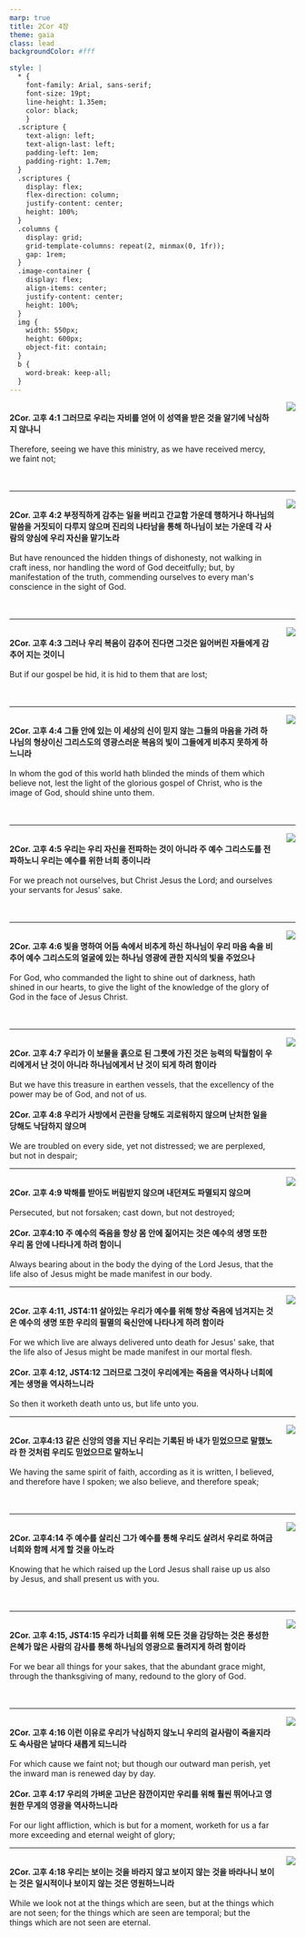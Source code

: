```yaml
---
marp: true
title: 2Cor 4장
theme: gaia
class: lead
backgroundColor: #fff

style: |
  * {
    font-family: Arial, sans-serif;
    font-size: 19pt;
    line-height: 1.35em;
    color: black;
    }
  .scripture {
    text-align: left;
    text-align-last: left;
    padding-left: 1em;
    padding-right: 1.7em;
  }
  .scriptures {
    display: flex;
    flex-direction: column;
    justify-content: center;
    height: 100%;
  }
  .columns {
    display: grid;
    grid-template-columns: repeat(2, minmax(0, 1fr));
    gap: 1rem;
  }
  .image-container {
    display: flex;
    align-items: center;
    justify-content: center;
    height: 100%;
  }
  img {
    width: 550px;
    height: 600px;
    object-fit: contain;
  }
  b {
    word-break: keep-all;
  }
---
```


<div class="columns">
  <div class="scriptures">
    <br>
    <div class="scripture">
      <b>2Cor. 고후 4:1 그러므로 우리는 자비를 얻어 이 성역을 받은 것을 알기에 낙심하지 않나니 
      </b>
    </div>
    <br>
    <div class="scripture">Therefore, seeing we have this ministry, as we have received mercy, we faint not; 
    </div>
    <br>
    <div class="scripture">
      <b>
      </b>
    </div>
    <br>
    <div class="scripture">
    </div>         
  </div>
  <div class="image-container">
    <img src='../../pictures/picture_134.jpg'>
  </div>
</div>

---

<div class="columns">
  <div class="scriptures">
    <br>
    <div class="scripture">
      <b>2Cor. 고후 4:2 부정직하게 감추는 일을 버리고 간교함 가운데 행하거나 하나님의 말씀을 거짓되이 다루지 않으며 진리의 나타남을 통해 하나님이 보는 가운데 각 사람의 양심에 우리 자신을 맡기노라 
      </b>
    </div>
    <br>
    <div class="scripture">But have renounced the hidden things of dishonesty, not walking in craft iness, nor handling the word of God deceitfully; but, by manifestation of the truth, commending ourselves to every man's conscience in the sight of God. 
    </div>
    <br>
    <div class="scripture">
      <b>
      </b>
    </div>
    <br>
    <div class="scripture">
    </div>         
  </div>
  <div class="image-container">
    <img src='../../pictures/picture_6.jpg'>
  </div>
</div>

---

<div class="columns">
  <div class="scriptures">
    <br>
    <div class="scripture">
      <b>2Cor. 고후 4:3 그러나 우리 복음이 감추어 진다면 그것은 잃어버린 자들에게 감추어 지는 것이니 
      </b>
    </div>
    <br>
    <div class="scripture">But if our gospel be hid, it is hid to them that are lost; 
    </div>
    <br>
    <div class="scripture">
      <b>
      </b>
    </div>
    <br>
    <div class="scripture">
    </div>         
  </div>
  <div class="image-container">
    <img src='../../pictures/picture_154.jpg'>
  </div>
</div>

---

<div class="columns">
  <div class="scriptures">
    <br>
    <div class="scripture">
      <b>2Cor. 고후 4:4 그들 안에 있는 이 세상의 신이 믿지 않는 그들의 마음을 가려 하나님의 형상이신 그리스도의 영광스러운 복음의 빛이 그들에게 비추지 못하게 하느니라 
      </b>
    </div>
    <br>
    <div class="scripture">In whom the god of this world hath blinded the minds of them which believe not, lest the light of the glorious gospel of Christ, who is the image of God, should shine unto them. 
    </div>
    <br>
    <div class="scripture">
      <b>
      </b>
    </div>
    <br>
    <div class="scripture">
    </div>         
  </div>
  <div class="image-container">
    <img src='../../pictures/picture_7.jpg'>
  </div>
</div>

---

<div class="columns">
  <div class="scriptures">
    <br>
    <div class="scripture">
      <b>2Cor. 고후 4:5 우리는 우리 자신을 전파하는 것이 아니라 주 예수 그리스도를 전파하노니 우리는 예수를 위한 너희 종이니라 
      </b>
    </div>
    <br>
    <div class="scripture">For we preach not ourselves, but Christ Jesus the Lord; and ourselves your servants for Jesus' sake. 
    </div>
    <br>
    <div class="scripture">
      <b>
      </b>
    </div>
    <br>
    <div class="scripture">
    </div>         
  </div>
  <div class="image-container">
    <img src='../../pictures/picture_52.jpg'>
  </div>
</div>

---

<div class="columns">
  <div class="scriptures">
    <br>
    <div class="scripture">
      <b>2Cor. 고후 4:6 빛을 명하여 어둠 속에서 비추게 하신 하나님이 우리 마음 속을 비추어 예수 그리스도의 얼굴에 있는 하나님 영광에 관한 지식의 빛을 주었으나 
      </b>
    </div>
    <br>
    <div class="scripture">For God, who commanded the light to shine out of darkness, hath shined in our hearts, to give the light of the knowledge of the glory of God in the face of Jesus Christ. 
    </div>
    <br>
    <div class="scripture">
      <b>
      </b>
    </div>
    <br>
    <div class="scripture">
    </div>         
  </div>
  <div class="image-container">
    <img src='../../pictures/picture_5.jpg'>
  </div>
</div>

---

<div class="columns">
  <div class="scriptures">
    <br>
    <div class="scripture">
      <b>2Cor. 고후 4:7 우리가 이 보물을 흙으로 된 그릇에 가진 것은 능력의 탁월함이 우리에게서 난 것이 아니라 하나님에게서 난 것이 되게 하려 함이라 
      </b>
    </div>
    <br>
    <div class="scripture">But we have this treasure in earthen vessels, that the excellency of the power may be of God, and not of us. 
    </div>
    <br>
    <div class="scripture">
      <b>2Cor. 고후 4:8 우리가 사방에서 곤란을 당해도 괴로워하지 않으며 난처한 일을 당해도 낙담하지 않으며 
      </b>
    </div>
    <br>
    <div class="scripture">We are troubled on every side, yet not distressed; we are perplexed, but not in despair; 
    </div>         
  </div>
  <div class="image-container">
    <img src='../../pictures/picture_78.jpg'>
  </div>
</div>

---

<div class="columns">
  <div class="scriptures">
    <br>
    <div class="scripture">
      <b>2Cor. 고후 4:9 박해를 받아도 버림받지 않으며 내던져도 파멸되지 않으며 
      </b>
    </div>
    <br>
    <div class="scripture">Persecuted, but not forsaken; cast down, but not destroyed; 
    </div>
    <br>
    <div class="scripture">
      <b>2Cor. 고후4:10 주 예수의 죽음을 항상 몸 안에 짊어지는 것은 예수의 생명 또한 우리 몸 안에 나타나게 하려 함이니 
      </b>
    </div>
    <br>
    <div class="scripture">Always bearing about in the body the dying of the Lord Jesus, that the life also of Jesus might be made manifest in our body. 
    </div>         
  </div>
  <div class="image-container">
    <img src='../../pictures/picture_112.jpg'>
  </div>
</div>

---

<div class="columns">
  <div class="scriptures">
    <br>
    <div class="scripture">
      <b>2Cor. 고후 4:11, JST4:11 살아있는 우리가 예수를 위해 항상 죽음에 넘겨지는 것은 예수의 생명 또한 우리의 필멸의 육신안에 나타나게 하려 함이라 
      </b>
    </div>
    <br>
    <div class="scripture">For we which live are always delivered unto death for Jesus' sake, that the life also of Jesus might be made manifest in our mortal flesh. 
    </div>
    <br>
    <div class="scripture">
      <b>2Cor. 고후 4:12, JST4:12 그러므로 그것이 우리에게는 죽음을 역사하나 너희에게는 생명을 역사하느니라 
      </b>
    </div>
    <br>
    <div class="scripture">So then it worketh death unto us, but life unto you. 
    </div>         
  </div>
  <div class="image-container">
    <img src='../../pictures/picture_110.jpg'>
  </div>
</div>

---

<div class="columns">
  <div class="scriptures">
    <br>
    <div class="scripture">
      <b>2Cor. 고후4:13 같은 신앙의 영을 지닌 우리는 기록된 바 내가 믿었으므로 말했노라 한 것처럼 우리도 믿었으므로 말하노니 
      </b>
    </div>
    <br>
    <div class="scripture">We having the same spirit of faith, according as it is written, I believed, and therefore have I spoken; we also believe, and therefore speak; 
    </div>
    <br>
    <div class="scripture">
      <b>
      </b>
    </div>
    <br>
    <div class="scripture">
    </div>         
  </div>
  <div class="image-container">
    <img src='../../pictures/picture_54.jpg'>
  </div>
</div>

---

<div class="columns">
  <div class="scriptures">
    <br>
    <div class="scripture">
      <b>2Cor. 고후4:14 주 예수를 살리신 그가 예수를 통해 우리도 살려서 우리로 하여금 너희와 함께 서게 할 것을 아노라 
      </b>
    </div>
    <br>
    <div class="scripture">Knowing that he which raised up the Lord Jesus shall raise up us also by Jesus, and shall present us with you. 
    </div>
    <br>
    <div class="scripture">
      <b>
      </b>
    </div>
    <br>
    <div class="scripture">
    </div>         
  </div>
  <div class="image-container">
    <img src='../../pictures/picture_149.jpg'>
  </div>
</div>

---

<div class="columns">
  <div class="scriptures">
    <br>
    <div class="scripture">
      <b>2Cor. 고후 4:15, JST4:15 우리가 너희를 위해 모든 것을 감당하는 것은 풍성한 은혜가 많은 사람의 감사를 통해 하나님의 영광으로 돌려지게 하려 함이라 
      </b>
    </div>
    <br>
    <div class="scripture">For we bear all things for your sakes, that the abundant grace might, through the thanksgiving of many, redound to the glory of God. 
    </div>
    <br>
    <div class="scripture">
      <b>
      </b>
    </div>
    <br>
    <div class="scripture">
    </div>         
  </div>
  <div class="image-container">
    <img src='../../pictures/picture_119.jpg'>
  </div>
</div>

---

<div class="columns">
  <div class="scriptures">
    <br>
    <div class="scripture">
      <b>2Cor. 고후 4:16 이런 이유로 우리가 낙심하지 않노니 우리의 겉사람이 죽을지라도 속사람은 날마다 새롭게 되느니라 
      </b>
    </div>
    <br>
    <div class="scripture">For which cause we faint not; but though our outward man perish, yet the inward man is renewed day by day. 
    </div>
    <br>
    <div class="scripture">
      <b>2Cor. 고후 4:17 우리의 가벼운 고난은 잠깐이지만 우리를 위해 훨씬 뛰어나고 영원한 무게의 영광을 역사하느니라 
      </b>
    </div>
    <br>
    <div class="scripture">For our light affliction, which is but for a moment, worketh for us a far more exceeding and eternal weight of glory; 
    </div>         
  </div>
  <div class="image-container">
    <img src='../../pictures/picture_63.jpg'>
  </div>
</div>

---

<div class="columns">
  <div class="scriptures">
    <br>
    <div class="scripture">
      <b>2Cor. 고후 4:18 우리는 보이는 것을 바라지 않고 보이지 않는 것을 바라나니 보이는 것은 일시적이나 보이지 않는 것은 영원하느니라 
      </b>
    </div>
    <br>
    <div class="scripture">While we look not at the things which are seen, but at the things which are not seen; for the things which are seen are temporal; but the things which are not seen are eternal.
    </div>
    <br>
    <div class="scripture">
      <b>
      </b>
    </div>
    <br>
    <div class="scripture">
    </div>         
  </div>
  <div class="image-container">
    <img src='../../pictures/picture_139.jpg'>
  </div>
</div>

